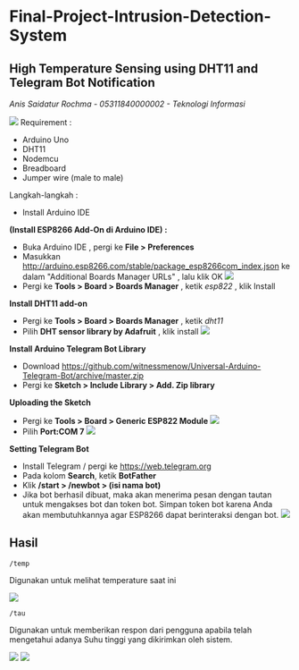 # Final-Project-Intrusion-Detection-System
## High Temperature Sensing using DHT11 and Telegram Bot Notification
*Anis Saidatur Rochma - 05311840000002 - Teknologi Informasi*

![](https://github.com/Nisyua/Final-Project-Intrusion-Detection-System/blob/main/img/alat.jpg)
Requirement :
- Arduino Uno
- DHT11
- Nodemcu
- Breadboard
- Jumper wire (male to male)

Langkah-langkah :
- Install Arduino IDE

**(Install ESP8266 Add-On di Arduino IDE) :**
- Buka Arduino IDE , pergi ke **File > Preferences**
- Masukkan  http://arduino.esp8266.com/stable/package_esp8266com_index.json ke dalam "Additional Boards Manager URLs" , lalu klik OK
![](https://github.com/Nisyua/Final-Project-Intrusion-Detection-System/blob/main/img/add%20json.png)
- Pergi ke **Tools > Board > Boards Manager** , ketik *esp822* , klik Install

**Install DHT11 add-on**
- Pergi ke **Tools > Board > Boards Manager** , ketik *dht11* 
- Pilih **DHT sensor library by Adafruit** , klik install
![](https://github.com/Nisyua/Final-Project-Intrusion-Detection-System/blob/main/img/dht11.png)

**Install Arduino Telegram Bot Library**
- Download https://github.com/witnessmenow/Universal-Arduino-Telegram-Bot/archive/master.zip
- Pergi ke **Sketch > Include Library > Add. Zip library**

**Uploading the Sketch**
- Pergi ke **Tools > Board > Generic ESP822 Module**
![](https://github.com/Nisyua/Final-Project-Intrusion-Detection-System/blob/main/img/board.png)
- Pilih **Port:COM 7**
![](https://github.com/Nisyua/Final-Project-Intrusion-Detection-System/blob/main/img/portcom7.png)

**Setting Telegram Bot**
- Install Telegram / pergi ke https://web.telegram.org
- Pada kolom **Search**, ketik **BotFather**
- Klik **/start > /newbot > (isi nama bot)**
- Jika bot berhasil dibuat, maka akan menerima pesan dengan tautan untuk mengakses bot dan token bot. Simpan token bot karena Anda akan membutuhkannya agar ESP8266 dapat berinteraksi dengan bot.
![](https://github.com/Nisyua/Final-Project-Intrusion-Detection-System/blob/main/img/bot.png)

## Hasil

```
/temp
```
Digunakan untuk melihat temperature saat ini

![](https://github.com/Nisyua/Final-Project-Intrusion-Detection-System/blob/main/img/temp.jpg)

```
/tau
```
Digunakan untuk memberikan respon dari pengguna apabila telah mengetahui adanya Suhu tinggi yang dikirimkan oleh sistem.

![](https://github.com/Nisyua/Final-Project-Intrusion-Detection-System/blob/main/img/tau.jpg)
![](https://github.com/Nisyua/Final-Project-Intrusion-Detection-System/blob/main/img/new.png)
